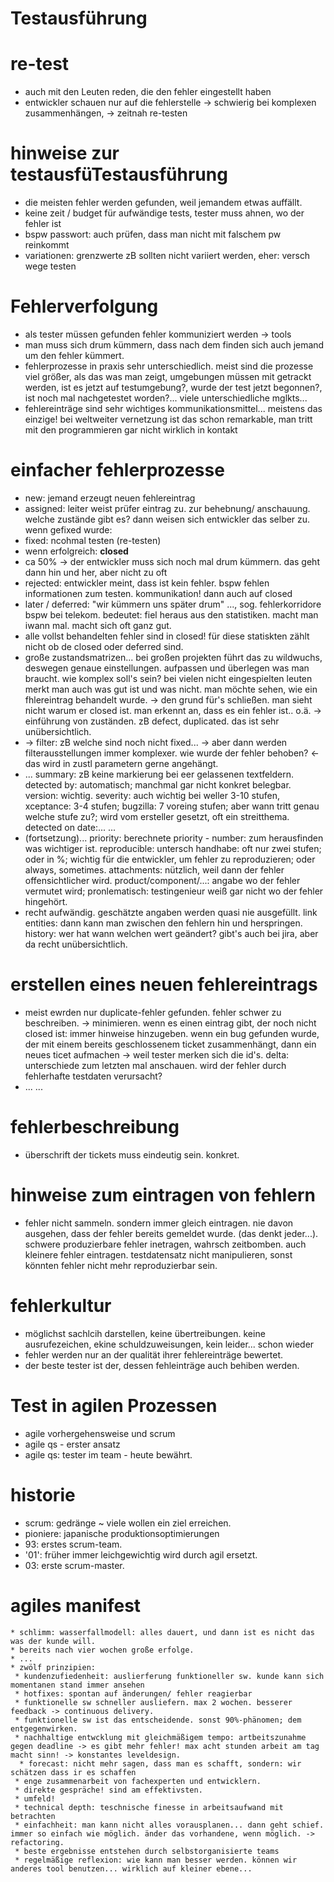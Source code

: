 Testausführung
======
re-test
===
  * auch mit den Leuten reden, die den fehler eingestellt haben
  * entwickler schauen nur auf die fehlerstelle -> schwierig bei komplexen zusammenhängen, -> zeitnah re-testen

hinweise zur testausfüTestausführung
===
 * die meisten fehler werden gefunden, weil jemandem etwas auffällt.
 * keine zeit / budget für aufwändige tests, tester muss ahnen, wo der fehler ist
 * bspw passwort: auch prüfen, dass man nicht mit falschem pw reinkommt
 * variationen: grenzwerte zB sollten nicht variiert werden, eher: versch wege testen

 Fehlerverfolgung
 ======
 * als tester müssen gefunden fehler kommuniziert werden -> tools
 * man muss sich drum kümmern, dass nach dem finden sich auch jemand um den fehler kümmert.
 * fehlerprozesse in praxis sehr unterschiedlich. meist sind die prozesse viel größer, als das was man zeigt, umgebungen müssen mit getrackt werden, ist es jetzt auf testumgebung?, wurde der test jetzt begonnen?, ist noch mal nachgetestet worden?... viele unterschiedliche mglkts...
 * fehlereinträge sind sehr wichtiges kommunikationsmittel... meistens das einzige! bei weltweiter vernetzung ist das schon remarkable, man tritt mit den programmieren gar nicht wirklich in kontakt

 einfacher fehlerprozesse
 ===
  * new: jemand erzeugt neuen fehlereintrag
  * assigned: leiter weist prüfer eintrag zu. zur behebnung/ anschauung. welche zustände gibt es? dann weisen sich entwickler das selber zu. wenn gefixed wurde:
  * fixed: ncohmal testen (re-testen)
  * wenn erfolgreich: **closed**
  * ca 50% -> der entwickler muss sich noch mal drum kümmern. das geht dann hin und her, aber nicht zu oft
  * rejected: entwickler meint, dass ist kein fehler. bspw fehlen informationen zum testen. kommunikation! dann auch auf closed
  * later / deferred: "wir kümmern uns später drum" ..., sog. fehlerkorridore bspw bei telekom. bedeutet: fiel heraus aus den statistiken. macht man iwann mal. macht sich oft ganz gut.
  * alle vollst behandelten fehler sind in closed! für diese statiskten zählt nicht ob de closed oder deferred sind.
  * große zustandsmatrizen... bei großen projekten führt das zu wildwuchs, deswegen genaue einstellungen. aufpassen und überlegen was man braucht. wie komplex soll's sein? bei vielen nicht eingespielten leuten merkt man auch was gut ist und was nicht. man möchte sehen, wie ein fhlereintrag behandelt wurde. -> den grund für's schließen. man sieht nicht warum er closed ist. man erkennt an, dass es ein fehler ist.. o.ä. -> einführung von zuständen. zB defect, duplicated. das ist sehr unübersichtlich.
  * -> filter: zB welche sind noch nicht fixed... -> aber dann werden filterausstellungen immer komplexer. wie wurde der fehler behoben? <- das wird in zustl parametern gerne angehängt.
  * ... summary: zB keine markierung bei eer gelassenen textfeldern. detected by: automatisch; manchmal gar nicht konkret belegbar. version: wichtig. severity: auch wichtig bei weller 3-10 stufen, xceptance: 3-4 stufen; bugzilla: 7 voreing stufen; aber wann tritt genau welche stufe zu?; wird vom ersteller gesetzt, oft ein streitthema. detected on date:... ...
  * (fortsetzung)... priority: berechnete priority - number: zum herausfinden was wichtiger ist. reproducible: untersch handhabe: oft nur zwei stufen; oder in %; wichtig für die entwickler, um fehler zu reproduzieren; oder always, sometimes. attachments: nützlich, weil dann der fehler offensichtlicher wird. product/component/...: angabe wo der fehler vermutet wird; pronlematisch: testingenieur weiß gar nicht wo der fehler hingehört.
  * recht aufwändig. geschätzte angaben werden quasi nie ausgefüllt. link entities: dann kann man zwischen den fehlern hin und herspringen. history: wer hat wann welchen wert geändert? gibt's auch bei jira, aber da recht unübersichtlich.

  erstellen eines neuen fehlereintrags
  ===
  * meist ewrden nur duplicate-fehler gefunden. fehler schwer zu beschreiben. -> minimieren. wenn es einen eintrag gibt, der noch nicht closed ist: immer hinweise hinzugeben. wenn ein bug gefunden wurde, der mit einem bereits geschlossenem ticket zusammenhängt, dann ein neues ticet aufmachen -> weil tester merken sich die id's. delta: unterschiede zum letzten mal anschauen. wird der fehler durch fehlerhafte testdaten verursacht?
  * ... ...

fehlerbeschreibung
===
 * überschrift der tickets muss eindeutig sein. konkret.

hinweise zum eintragen von fehlern
===
 * fehler nicht sammeln. sondern immer gleich eintragen. nie davon ausgehen, dass der fehler bereits gemeldet wurde. (das denkt jeder...). schwere produzierbare fehler inetragen, wahrsch zeitbomben. auch kleinere fehler eintragen. testdatensatz nicht manipulieren, sonst könnten fehler nicht mehr reproduzierbar sein.

 fehlerkultur
 ===
 * möglichst sachlcih darstellen, keine übertreibungen. keine ausrufezeichen, ekine schuldzuweisungen, kein leider... schon wieder
 * fehler werden nur an der qualität ihrer fehlereinträge bewertet.
 * der beste tester ist der, dessen fehleinträge auch behiben werden.


 Test in agilen Prozessen
 =========
  * agile vorhergehensweise und scrum
  * agile qs - erster ansatz
  * agile qs: tester im team - heute bewährt.

  historie
  ======
   * scrum: gedränge ~ viele wollen ein ziel erreichen.
   * pioniere: japanische produktionsoptimierungen
   * 93: erstes scrum-team.
   * '01': früher immer leichgewichtig wird durch agil ersetzt.
   * 03: erste scrum-master.

   agiles manifest
   ===
    * schlimm: wasserfallmodell: alles dauert, und dann ist es nicht das was der kunde will.
    * bereits nach vier wochen große erfolge.
    * ...
    * zwölf prinzipien:
     * kundenzufiedenheit: auslierferung funktioneller sw. kunde kann sich momentanen stand immer ansehen
     * hotfixes: spontan auf änderungen/ fehler reagierbar
     * funktionelle sw schneller ausliefern. max 2 wochen. besserer feedback -> continuous delivery.
     * funktionelle sw ist das entscheidende. sonst 90%-phänomen; dem entgegenwirken.
     * nachhaltige entwcklung mit gleichmäßigem tempo: artbeitszunahme gegen deadline -> es gibt mehr fehler! max acht stunden arbeit am tag macht sinn! -> konstantes leveldesign.
      * forecast: nicht mehr sagen, dass man es schafft, sondern: wir schätzen dass ir es schaffen
     * enge zusammenarbeit von fachexperten und entwicklern.
     * direkte gespräche! sind am effektivsten.
     * umfeld!
     * technical depth: teschnische finesse in arbeitsaufwand mit betrachten
     * einfachheit: man kann nicht alles vorausplanen... dann geht schief. immer so einfach wie möglich. änder das vorhandene, wenn möglich. -> refactoring.
     * beste ergebnisse entstehen durch selbstorganisierte teams
     * regelmäßige reflexion: wie kann man besser werden. können wir anderes tool benutzen... wirklich auf kleiner ebene... 

